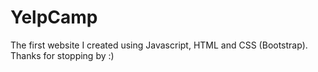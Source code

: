 # YelpCamp
The first website I created using Javascript, HTML and CSS (Bootstrap). Thanks for stopping by :)
